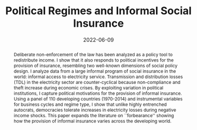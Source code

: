 ---
title: "Political Regimes and Informal Social Insurance"
date: 2022-06-09
authors: ["Santiago López-Cariboni"]
publication_types: ["2"]
abstract: "Deliberate non-enforcement of the law has been analyzed as a policy tool to redistribute income. I show that it also responds to political incentives for the provision of insurance, resembling two well-known dimensions of social policy design. I analyze data from a large informal program of social insurance in the world: informal access to electricity service. Transmission and distribution losses (TDL) in the electricity sector are counter-cyclical because non-compliance and theft increase during economic crises. By exploiting variation in political institutions, I capture political motivations for the provision of informal insurance. Using a panel of 110 developing countries (1970-2014) and instrumental variables for business cycles and regime type, I show that unlike highly entrenched autocrats, democracies tolerate increases in electricity losses during negative income shocks. This paper expands the literature on ``forbearance'' showing how the provision of informal insurance varies across the developing world."
featured: true
publication: "***Comparative Political Studies*** Online first."
# tags: ["economic cycles", "electricity theft", "informal social policy", "partisan politics"]
# url_pdf: "https://journals.sagepub.com/doi/full/10.1177/00104140221139378"
# doi: "10.1080/13876988.2018.1462604"
links:
- name: DOI
  url: https://journals.sagepub.com/doi/abs/10.1177/00104140221139378
- name: PDF
  url: PoliticalRegimes_losses_Preprint.pdf
- name: Online Appendix
  url: https://journals.sagepub.com/doi/suppl/10.1177/00104140221139378/suppl_file/sj-pdf-1-cps-10.1177_00104140221139378.pdf
- name: Replication Materials
  url: https://dataverse.harvard.edu/dataset.xhtml?persistentId=doi:10.7910/DVN/4SVB14
---